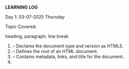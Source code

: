 **LEARNING LOG**

Day 1: 03-07-2025
Thursday

Topic Covered:

heading, paragraph. line break

1. <!DOCTYPE html> – Declares the document type and version as HTML5.


2. <html> – Defines the root of an HTML document.


3. <head> – Contains metadata, links, and title for the document.


4. <title> – Sets the title of the web page shown in the browser tab.


5. <body> – Contains the visible content of the web page.


6. <h1> to <h6> – Define headings, with <h1> being the largest and <h6> the smallest.


7. <p> – Defines a paragraph of text.

8. <br> - Inserts a line break within text or element
   

9.📘 Day 2:04-07-2025
   Friday

1. <a> – Creates a hyperlink to another page or URL.


2. <img> – Embeds an image in the web page.


3. <ul> – Defines an unordered (bulleted) list.


4. <ol> – Defines an ordered (numbered) list.


5. <li> – Defines a list item inside <ul> or <ol>.


6. <div> – Defines a division or section in an HTML document.


7. <strong> – Makes text bold and emphasizes importance.


8. <input> – Creates an input field for user data in forms.




📘 Day 3:09-07-2025
    Wednesday


1. <a> – Creates a hyperlink to another page or URL.


2. <img> – Embeds an image in the web page.


3. <ul> – Defines an unordered (bulleted) list.


4. <ol> – Defines an ordered (numbered) list.


5. <li> – Defines a list item inside <ul> or <ol>.


6. <div> – Defines a division or section in an HTML document.


7. <strong> – Makes text bold and emphasizes importance.


8. <input> – Creates an input field for user data in forms.

Sure! Here's your Day 4 Learning Log with 6 tags:


---

📘 Day 4 – 10-07-2025
   Thursday

1. <header> – Defines the top section of a page, like a logo or title.


2. <nav> – Contains navigation links.


3. <main> – Represents the main content of the page.


4. <section> – Groups related content together.


5. <article> – Represents independent content like blog posts.


6. <footer> – Defines the bottom section like copyright or links.



Sure! Here's your Day 5 Learning Log focused only on HTML form-related tags:


---

📘 Day 5 – 11-07-2025
    Friday

1. <form> – Creates a form to collect user input.


2. <input> – Allows users to enter data (text, number, etc.).


3. <label> – Adds a text label for a form element.


4. <textarea> – Allows multi-line text input.


5. <select> – Creates a drop-down list.


6. <option> – Defines choices inside a drop-down (<select>).


Here’s your Day 6 Learning Log focused on Accessibility Basics in HTML:


---

📘 Day 6 – 12-07-2025
   Saturday

   
1. alt attribute – Provides alternative text for images, helpful for screen readers.


2. <label for=""> – Links a label to a specific form input to improve accessibility.


3. Proper form structure – Use <form>, <label>, and associated inputs correctly for assistive technologies.
4. <form>
      <label for=" ">
         <input type=" " id=" " name=" ">
      </label><br>
      <button type=" "> </button>
   </form>
==========================================================================================================================================================

Day 7:  
16 - 07 - 2025 (Wednesday) 
Topic: CSS Syntax and Selectors

The general syntax of CSS is: selector { property: value; }

Selectors are used to select HTML elements to apply specific styles. There are three main types: ID, Class, and Element selectors.

→ ID Selector: Targets a unique element. It is written using #, for example: #header.

→ Class Selector: Targets multiple elements with the same class. It is written using ., for example: .box.

→ Element Selector: Directly targets HTML tags such as <h1>, <p>, <div>, etc.

Selectors help us apply different styles to specific parts of the webpage effectively.


Day 8:  
17 - 07 - 2025 (Thursday)  
Topic: CSS Colors, Fonts, and Units

In CSS, we use different properties to style text and layout using colors, fonts, and measurement units.

→ Colors: CSS supports color names (red, blue), HEX codes (#ff0000), RGB (rgb(255,0,0)), and HSL formats.

→ Fonts: We use font-family to apply fonts like Arial, Verdana, or Google Fonts. We can also set bold or italic using font-weight and font-style.

→ Units:
- px (pixels): Fixed-size units.
- em: Relative to the parent’s font size.
- rem: Relative to the root element’s font size.
- % (percent): Relative to the parent container size.

Using the right fonts, colors, and units improves both the *appearance* and *responsiveness* of a web page.


Day 9:  
18 - 07 - 2025 (Friday)  
Topic: CSS Box Model

The CSS Box Model describes how every HTML element is structured and spaced in the layout.

It consists of the following parts (from inside out):

→ Content: The actual text or image inside the element.  
→ Padding: Space between the content and the border (inside the box).  
→ Border: The edge surrounding the padding and content.  
→ Margin: Space outside the element that separates it from other elements.

Each part can be styled using CSS properties like margin, padding, border, and width/height.

Understanding the box model is essential for controlling *spacing, **alignment, and **layout design* effectively.



Day 10:  
19 - 07 - 2025 (Saturday)  
Topic: CSS Display Types

The `display` property in CSS controls how an element is rendered on the page.

→ block: Takes up the full width available (e.g., <div>, <p>). Starts on a new line.

→ inline: Takes up only as much width as needed (e.g., <span>, <a>). Stays within the line.

→ inline-block: Behaves like inline but allows setting width, height, padding, and margin.

→ flex: Enables a flexible box layout. It allows easy alignment and distribution of items using `display: flex`.

→ grid: Provides a two-dimensional layout system for arranging items in rows and columns using `display: grid`.

Choosing the right display type helps control element behavior and structure the layout properly.



Day 11:  
21 - 07 - 2025 (Monday)  
Topic: CSS Flexbox Layout

Flexbox is a one-dimensional layout model used to align and distribute space among items in a container.

To use Flexbox, we set the container’s `display` to `flex`:
→ display: flex; – enables flexbox on the container.

Main properties for layout control:
→ justify-content: Aligns items horizontally (e.g., center, space-between, space-around).  
→ align-items: Aligns items vertically (e.g., center, flex-start, flex-end).  
→ flex-direction: Sets the direction of the flex items (row, column).  
→ gap: Adds spacing between items.

Flexbox helps build responsive layouts with clean alignment and spacing, especially for navigation bars and cards.
